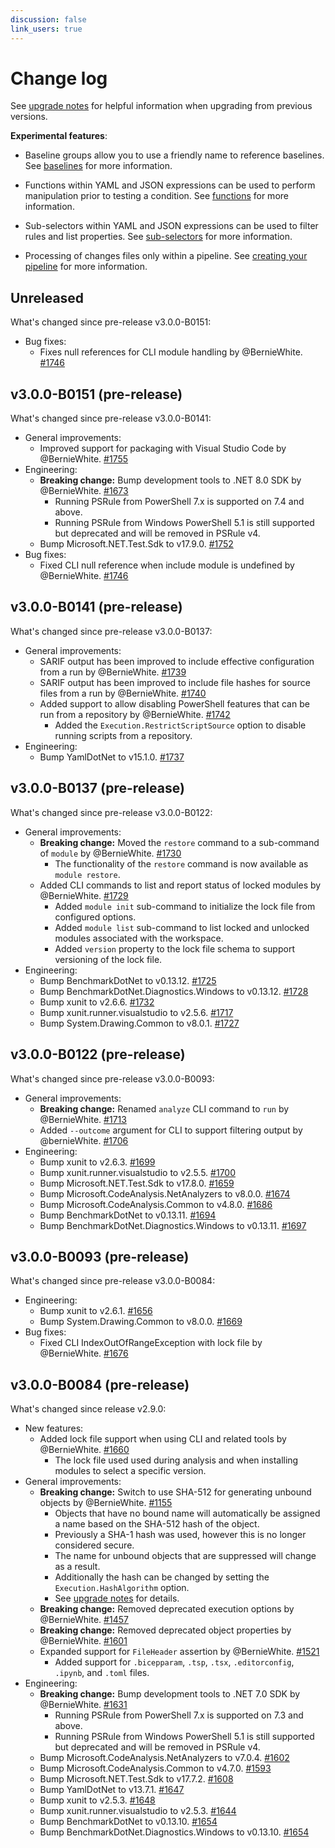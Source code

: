 ```yaml
---
discussion: false
link_users: true
---
```


# Change log

See [upgrade notes][1] for helpful information when upgrading from previous versions.

  [1]: https://aka.ms/ps-rule/upgrade

**Experimental features**:

- Baseline groups allow you to use a friendly name to reference baselines.
  See [baselines][6] for more information.
- Functions within YAML and JSON expressions can be used to perform manipulation prior to testing a condition.
  See [functions][3] for more information.
- Sub-selectors within YAML and JSON expressions can be used to filter rules and list properties.
  See [sub-selectors][4] for more information.
- Processing of changes files only within a pipeline.
  See [creating your pipeline][5] for more information.

  [3]: expressions/functions.md
  [4]: expressions/sub-selectors.md
  [5]: creating-your-pipeline.md#processing-changed-files-only
  [6]: concepts/baselines.md

## Unreleased

What's changed since pre-release v3.0.0-B0151:

- Bug fixes:
  - Fixes null references for CLI module handling by @BernieWhite.
    [#1746](https://github.com/microsoft/PSRule/issues/1746)

## v3.0.0-B0151 (pre-release)

What's changed since pre-release v3.0.0-B0141:

- General improvements:
  - Improved support for packaging with Visual Studio Code by @BernieWhite.
    [#1755](https://github.com/microsoft/PSRule/issues/1755)
- Engineering:
  - **Breaking change:** Bump development tools to .NET 8.0 SDK by @BernieWhite.
    [#1673](https://github.com/microsoft/PSRule/pull/1673)
    - Running PSRule from PowerShell 7.x is supported on 7.4 and above.
    - Running PSRule from Windows PowerShell 5.1 is still supported but deprecated and will be removed in PSRule v4.
  - Bump Microsoft.NET.Test.Sdk to v17.9.0.
    [#1752](https://github.com/microsoft/PSRule/pull/1752)
- Bug fixes:
  - Fixed CLI null reference when include module is undefined by @BernieWhite.
    [#1746](https://github.com/microsoft/PSRule/issues/1746)

## v3.0.0-B0141 (pre-release)

What's changed since pre-release v3.0.0-B0137:

- General improvements:
  - SARIF output has been improved to include effective configuration from a run by @BernieWhite.
    [#1739](https://github.com/microsoft/PSRule/issues/1739)
  - SARIF output has been improved to include file hashes for source files from a run by @BernieWhite.
    [#1740](https://github.com/microsoft/PSRule/issues/1740)
  - Added support to allow disabling PowerShell features that can be run from a repository by @BernieWhite.
    [#1742](https://github.com/microsoft/PSRule/issues/1742)
    - Added the `Execution.RestrictScriptSource` option to disable running scripts from a repository.
- Engineering:
  - Bump YamlDotNet to v15.1.0.
    [#1737](https://github.com/microsoft/PSRule/pull/1737)

## v3.0.0-B0137 (pre-release)

What's changed since pre-release v3.0.0-B0122:

- General improvements:
  - **Breaking change:** Moved the `restore` command to a sub-command of `module` by @BernieWhite.
    [#1730](https://github.com/microsoft/PSRule/issues/1730)
    - The functionality of the `restore` command is now available as `module restore`.
  - Added CLI commands to list and report status of locked modules by @BernieWhite.
    [#1729](https://github.com/microsoft/PSRule/issues/1729)
    - Added `module init` sub-command to initialize the lock file from configured options.
    - Added `module list` sub-command to list locked and unlocked modules associated with the workspace.
    - Added `version` property to the lock file schema to support versioning of the lock file.
- Engineering:
  - Bump BenchmarkDotNet to v0.13.12.
    [#1725](https://github.com/microsoft/PSRule/pull/1725)
  - Bump BenchmarkDotNet.Diagnostics.Windows to v0.13.12.
    [#1728](https://github.com/microsoft/PSRule/pull/1728)
  - Bump xunit to v2.6.6.
    [#1732](https://github.com/microsoft/PSRule/pull/1732)
  - Bump xunit.runner.visualstudio to v2.5.6.
    [#1717](https://github.com/microsoft/PSRule/pull/1717)
  - Bump System.Drawing.Common to v8.0.1.
    [#1727](https://github.com/microsoft/PSRule/pull/1727)

## v3.0.0-B0122 (pre-release)

What's changed since pre-release v3.0.0-B0093:

- General improvements:
  - **Breaking change:** Renamed `analyze` CLI command to `run` by @BernieWhite.
    [#1713](https://github.com/microsoft/PSRule/issues/1713)
  - Added `--outcome` argument for CLI to support filtering output by @bernieWhite.
    [#1706](https://github.com/microsoft/PSRule/issues/1706)
- Engineering:
  - Bump xunit to v2.6.3.
    [#1699](https://github.com/microsoft/PSRule/pull/1699)
  - Bump xunit.runner.visualstudio to v2.5.5.
    [#1700](https://github.com/microsoft/PSRule/pull/1700)
  - Bump Microsoft.NET.Test.Sdk to v17.8.0.
    [#1659](https://github.com/microsoft/PSRule/pull/1659)
  - Bump Microsoft.CodeAnalysis.NetAnalyzers to v8.0.0.
    [#1674](https://github.com/microsoft/PSRule/pull/1674)
  - Bump Microsoft.CodeAnalysis.Common to v4.8.0.
    [#1686](https://github.com/microsoft/PSRule/pull/1686)
  - Bump BenchmarkDotNet to v0.13.11.
    [#1694](https://github.com/microsoft/PSRule/pull/1694)
  - Bump BenchmarkDotNet.Diagnostics.Windows to v0.13.11.
    [#1697](https://github.com/microsoft/PSRule/pull/1697)

## v3.0.0-B0093 (pre-release)

What's changed since pre-release v3.0.0-B0084:

- Engineering:
  - Bump xunit to v2.6.1.
    [#1656](https://github.com/microsoft/PSRule/pull/1656)
  - Bump System.Drawing.Common to v8.0.0.
    [#1669](https://github.com/microsoft/PSRule/pull/1669)
- Bug fixes:
  - Fixed CLI IndexOutOfRangeException with lock file by @BernieWhite.
    [#1676](https://github.com/microsoft/PSRule/issues/1676)

## v3.0.0-B0084 (pre-release)

What's changed since release v2.9.0:

- New features:
  - Added lock file support when using CLI and related tools by @BernieWhite.
    [#1660](https://github.com/microsoft/PSRule/issues/1660)
    - The lock file used used during analysis and when installing modules to select a specific version.
- General improvements:
  - **Breaking change:** Switch to use SHA-512 for generating unbound objects by @BernieWhite.
    [#1155](https://github.com/microsoft/PSRule/issues/1155)
    - Objects that have no bound name will automatically be assigned a name based on the SHA-512 hash of the object.
    - Previously a SHA-1 hash was used, however this is no longer considered secure.
    - The name for unbound objects that are suppressed will change as a result.
    - Additionally the hash can be changed by setting the `Execution.HashAlgorithm` option.
    - See [upgrade notes][1] for details.
  - **Breaking change:** Removed deprecated execution options by @BernieWhite.
    [#1457](https://github.com/microsoft/PSRule/issues/1457)
  - **Breaking change:** Removed deprecated object properties by @BernieWhite.
    [#1601](https://github.com/microsoft/PSRule/issues/1601)
  - Expanded support for `FileHeader` assertion by @BernieWhite.
    [#1521](https://github.com/microsoft/PSRule/issues/1521)
    - Added support for `.bicepparam`, `.tsp`, `.tsx`, `.editorconfig`, `.ipynb`, and `.toml` files.
- Engineering:
  - **Breaking change:** Bump development tools to .NET 7.0 SDK by @BernieWhite.
    [#1631](https://github.com/microsoft/PSRule/issues/1631)
    - Running PSRule from PowerShell 7.x is supported on 7.3 and above.
    - Running PSRule from Windows PowerShell 5.1 is still supported but deprecated and will be removed in PSRule v4.
  - Bump Microsoft.CodeAnalysis.NetAnalyzers to v7.0.4.
    [#1602](https://github.com/microsoft/PSRule/pull/1602)
  - Bump Microsoft.CodeAnalysis.Common to v4.7.0.
    [#1593](https://github.com/microsoft/PSRule/pull/1593)
  - Bump Microsoft.NET.Test.Sdk to v17.7.2.
    [#1608](https://github.com/microsoft/PSRule/pull/1608)
  - Bump YamlDotNet to v13.7.1.
    [#1647](https://github.com/microsoft/PSRule/issues/1647)
  - Bump xunit to v2.5.3.
    [#1648](https://github.com/microsoft/PSRule/pull/1648)
  - Bump xunit.runner.visualstudio to v2.5.3.
    [#1644](https://github.com/microsoft/PSRule/pull/1644)
  - Bump BenchmarkDotNet to v0.13.10.
    [#1654](https://github.com/microsoft/PSRule/pull/1654)
  - Bump BenchmarkDotNet.Diagnostics.Windows to v0.13.10.
    [#1654](https://github.com/microsoft/PSRule/pull/1654)
